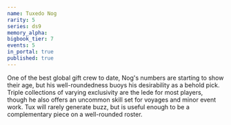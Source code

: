 ```yaml
---
name: Tuxedo Nog
rarity: 5
series: ds9
memory_alpha:
bigbook_tier: 7
events: 5
in_portal: true
published: true
---
```


One of the best global gift crew to date, Nog's numbers are starting to show their age, but his well-roundedness buoys his desirability as a behold pick. Triple collections of varying exclusivity are the lede for most players, though he also offers an uncommon skill set for voyages and minor event work. Tux will rarely generate buzz, but is useful enough to be a complementary piece on a well-rounded roster.
